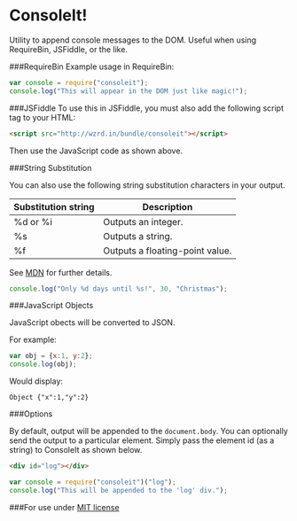 ConsoleIt!
=========

Utility to append console messages to the DOM. Useful when using RequireBin, JSFiddle, or the like.

###RequireBin
Example usage in RequireBin:
```javascript
var console = require("consoleit");
console.log("This will appear in the DOM just like magic!");
```

###JSFiddle
To use this in JSFiddle, you must also add the following script tag to your HTML:
```html
<script src="http://wzrd.in/bundle/consoleit"></script>
```
Then use the JavaScript code as shown above.

###String Substitution

You can also use the following string substitution characters in your output.

| Substitution string | Description                     |
| ------------------- | ------------------------------- |
| %d or %i            | Outputs an integer.             |
| %s                  | Outputs a string.               |
| %f                  | Outputs a floating-point value. |

See [MDN](https://developer.mozilla.org/en-US/docs/Web/API/console#Using_string_substitutions) for further details.

```JavaScript
console.log("Only %d days until %s!", 30, "Christmas");
```

###JavaScript Objects

JavaScript obects will be converted to JSON.

For example:
```JavaScript
var obj = {x:1, y:2};
console.log(obj);
```

Would display:
```
Object {"x":1,"y":2}
```

###Options

By default, output will be appended to the `document.body`.
You can optionally send the output to a particular element.
Simply pass the element id (as a string) to ConsoleIt as shown below.

```html
<div id="log"></div>
```

```javascript
var console = require("consoleit")("log");
console.log("This will be appended to the 'log' div.");
```

###For use under [MIT license](http://github.com/YuzuJS/consoleit/raw/master/LICENSE)
